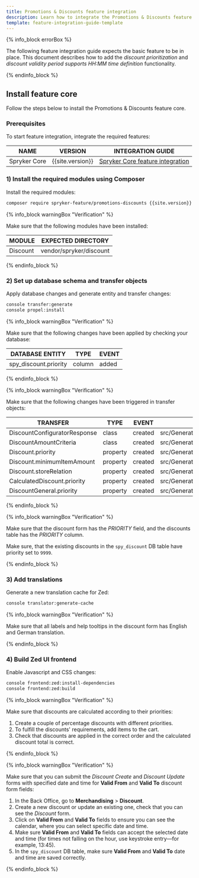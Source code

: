 ```yaml
---
title: Promotions & Discounts feature integration
description: Learn how to integrate the Promotions & Discounts feature into a Spryker project.
template: feature-integration-guide-template
---
```


{% info_block errorBox %}

The following feature integration guide expects the basic feature to be in place. This document describes how to add the *discount prioritization* and *discount validity period supports HH:MM time definition* functionality.

{% endinfo_block %}

## Install feature core

Follow the steps below to install the Promotions & Discounts feature core.

### Prerequisites

To start feature integration, integrate the required features:


| NAME  | VERSION  | INTEGRATION GUIDE  |
|----------------|--------------------|---------------------|
| Spryker Core   | {{site.version}}   | [Spryker Core feature integration](/docs/scos/dev/feature-integration-guides/spryker-core-feature-integration.html)   |

### 1) Install the required modules using Composer

Install the required modules:

```bash
composer require spryker-feature/promotions-discounts {{site.version}} --update-with-dependencies
```

{% info_block warningBox "Verification" %}

Make sure that the following modules have been installed:

| MODULE    | EXPECTED DIRECTORY       |
|-----------|--------------------------|
| Discount  | vendor/spryker/discount  |

 {% endinfo_block %}

### 2) Set up database schema and transfer objects

Apply database changes and generate entity and transfer changes:

```bash
console transfer:generate
console propel:install
```

{% info_block warningBox "Verification" %}

Make sure that the following changes have been applied by checking your database:

| DATABASE ENTITY       | TYPE   | EVENT  |
|-----------------------|--------|--------|
| spy_discount.priority | column | added  |

{% endinfo_block %}

{% info_block warningBox "Verification" %}

Make sure that the following changes have been triggered in transfer objects:

| TRANSFER                     | TYPE     | EVENT   | PATH                                                               |
|------------------------------|----------|---------|--------------------------------------------------------------------|
| DiscountConfiguratorResponse | class    | created | src/Generated/Shared/Transfer/DiscountConfiguratorResponseTransfer |
| DiscountAmountCriteria       | class    | created | src/Generated/Shared/Transfer/DiscountAmountCriteriaTransfer       |
| Discount.priority            | property | created | src/Generated/Shared/Transfer/DiscountTransfer                     |
| Discount.minimumItemAmount   | property | created | src/Generated/Shared/Transfer/DiscountTransfer                     |
| Discount.storeRelation       | property | created | src/Generated/Shared/Transfer/DiscountTransfer                     |
| CalculatedDiscount.priority  | property | created | src/Generated/Shared/Transfer/CalculatedDiscountTransfer           |
| DiscountGeneral.priority     | property | created | src/Generated/Shared/Transfer/DiscountGeneral                      |

{% endinfo_block %}

{% info_block warningBox "Verification" %}

Make sure that the discount form has the *PRIORITY* field, and the discounts table has the *PRIORITY* column.

Make sure, that the existing discounts in the `spy_discount` DB table have priority set to `9999`.

{% endinfo_block %}

### 3) Add translations

Generate a new translation cache for Zed:

```bash
console translator:generate-cache
```

{% info_block warningBox "Verification" %}

Make sure that all labels and help tooltips in the discount form has English and German translation.

{% endinfo_block %}

### 4) Build Zed UI frontend

Enable Javascript and CSS changes:

```bash
console frontend:zed:install-dependencies
console frontend:zed:build
```

{% info_block warningBox "Verification" %}

Make sure that discounts are calculated according to their priorities:
1. Create a couple of percentage discounts with different priorities.
2. To fulfill the discounts' requirements, add items to the cart.
3. Check that discounts are applied in the correct order and the calculated discount total is correct.

{% endinfo_block %}

{% info_block warningBox "Verification" %}

Make sure that you can submit the *Discount Create* and *Discount Update* forms with specified date and time for **Valid From** and **Valid To** discount form fields:
1. In the Back Office, go to **Merchandising** > **Discount**.
2. Create a new discount or update an existing one, check that you can see the *Discount* form.
3. Click on **Valid From** and **Valid To** fields to ensure you can see the calendar, where you can select specific date and time.
4. Make sure **Valid From** and **Valid To** fields can accept the selected date and time (for times not falling on the hour, use keystroke entry—for example, 13:45).
5. In the `spy_discount` DB table, make sure **Valid From** and **Valid To** date and time are saved correctly.

{% endinfo_block %}

[//]: # (---)

[//]: # (title: Promotions & Discounts feature integration)

[//]: # (description: This guides provides you with a set of steps needed to be performed in order to integrate the Discount Promotion feature into your project.)

[//]: # (last_updated: Jun 16, 2021)

[//]: # (template: feature-integration-guide-template)

[//]: # (originalLink: https://documentation.spryker.com/2021080/docs/promotions-discounts-feature-integration)

[//]: # (originalArticleId: 7aa7d23c-7a28-415c-a4cd-a011c9e85a6c)

[//]: # (redirect_from:)

[//]: # (  - /2021080/docs/promotions-discounts-feature-integration)

[//]: # (  - /2021080/docs/en/promotions-discounts-feature-integration)

[//]: # (  - /docs/promotions-discounts-feature-integration)

[//]: # (  - /docs/en/promotions-discounts-feature-integration)

[//]: # (---)

[//]: # (To start using the Discount Promotion feature, you have to do some configuration in your Zed application.)

[//]: # ()
[//]: # (## Prerequisites)

[//]: # ()
[//]: # (1. First make sure you have the latest `DiscountPromotion` module.)

[//]: # (   Usecthe `composer require spryker/discount-promotion` command to install it.)

[//]: # (2. You also need at least  `"spryker/discount": "^4.5.0"` for the discount module.)

[//]: # ()
[//]: # (* Run `vendor/bin/console transfer:generate` to generate the latest transfer object.)

[//]: # (* Run `vendor/bin/console propel:diff` to generate migration file for the database. Inspect this new file and check if only `spy_discount_promotion` has been created there.)

[//]: # (* Run `vendor/bin/console propel:migrate` to migrate the latest generate migration file.)

[//]: # (* Run `vendor/bin/console propel:model:build` to generate new propel Entities and Query classes.)

[//]: # ()
[//]: # (## Enabling discount promotions)

[//]: # ()
[//]: # (To enable Discount promotions, you have to add a number of plugins to the `Discount` module so that `DiscountPromotion` can  extend it.)

[//]: # (Below there is the example of the `DiscountDependencyProvider` class.)

[//]: # ()
[//]: # (```php)

[//]: # (<?php)

[//]: # ()
[//]: # (namespace Pyz\Zed\Discount;)

[//]: # ()
[//]: # (use Spryker\Zed\Discount\DiscountDependencyProvider as SprykerDiscountDependencyProvider;)

[//]: # (use Spryker\Zed\DiscountPromotion\Communication\Plugin\Discount\DiscountFilterPromotionDiscountsPlugin;)

[//]: # (use Spryker\Zed\DiscountPromotion\Communication\Plugin\Discount\DiscountPromotionCalculationFormExpanderPlugin;)

[//]: # (use Spryker\Zed\DiscountPromotion\Communication\Plugin\Discount\DiscountPromotionCollectorStrategyPlugin;)

[//]: # (use Spryker\Zed\DiscountPromotion\Communication\Plugin\Discount\DiscountPromotionConfigurationExpanderPlugin;)

[//]: # (use Spryker\Zed\DiscountPromotion\Communication\Plugin\Discount\DiscountPromotionPostSavePlugin;)

[//]: # (use Spryker\Zed\DiscountPromotion\Communication\Plugin\Discount\DiscountPromotionPostUpdatePlugin;)

[//]: # ()
[//]: # (	class DiscountDependencyProvider extends SprykerDiscountDependencyProvider)

[//]: # (	{)

[//]: # (		/**)

[//]: # (		 	 * @return array)

[//]: # (			 */)

[//]: # (			protected function getDiscountableItemFilterPlugins&#40;&#41;)

[//]: # (			{)

[//]: # (				return [)

[//]: # (					new DiscountFilterPromotionDiscountsPlugin&#40;&#41;, //Filter out discountable items which have promotionItem = trye)

[//]: # (				];)

[//]: # (			})

[//]: # ()
[//]: # (			/**)

[//]: # (			 * @return \Spryker\Zed\Discount\Dependency\Plugin\CollectorStrategyPluginInterface[])

[//]: # (			 */)

[//]: # (			protected function getCollectorStrategyPlugins&#40;&#41;)

[//]: # (			{)

[//]: # (				return [)

[//]: # (					new DiscountPromotionCollectorStrategyPlugin&#40;&#41;, //specialized collector strategy for promotion discounts)

[//]: # (				];)

[//]: # (			})

[//]: # ()
[//]: # (			/**)

[//]: # (			 * @return \Spryker\Zed\Discount\Dependency\Plugin\DiscountPostSavePluginInterface[])

[//]: # (			 */)

[//]: # (			protected function getDiscountPostSavePlugins&#40;&#41;)

[//]: # (			{)

[//]: # (				return [)

[//]: # (					new DiscountPromotionPostSavePlugin&#40;&#41;, //Save promotion discount)

[//]: # (				];)

[//]: # (			})

[//]: # ()
[//]: # (			/**)

[//]: # (			 * @return \Spryker\Zed\Discount\Dependency\Plugin\DiscountPostUpdatePluginInterface[])

[//]: # (			 */)

[//]: # (			protected function getDiscountPostUpdatePlugins&#40;&#41;)

[//]: # (			{)

[//]: # (				return [)

[//]: # (					new DiscountPromotionPostUpdatePlugin&#40;&#41;,//Update promotion discount)

[//]: # (				];)

[//]: # (			})

[//]: # ()
[//]: # (			/**)

[//]: # (			 * @return \Spryker\Zed\Discount\Dependency\Plugin\DiscountConfigurationExpanderPluginInterface[])

[//]: # (			 */)

[//]: # (			protected function getDiscountConfigurationExpanderPlugins&#40;&#41;)

[//]: # (			{)

[//]: # (				return [)

[//]: # (					new DiscountPromotionConfigurationExpanderPlugin&#40;&#41;, //Expand DiscountConfigurationTransfer with Promotion discount data.)

[//]: # (				];)

[//]: # (       		})

[//]: # ()
[//]: # (			/**)

[//]: # (			 * This plugin allows to expand DiscountConfigurationTransfer when using)

[//]: # (			 *)

[//]: # (			 * @return \Spryker\Zed\Discount\Dependency\Plugin\Form\DiscountFormExpanderPluginInterface[])

[//]: # (			 */)

[//]: # (			protected function getDiscountFormExpanderPlugins&#40;&#41;)

[//]: # (			{)

[//]: # (				return [)

[//]: # (					new DiscountPromotionCalculationFormExpanderPlugin&#40;&#41;, //Expand Discount form type with new promotion discount. Adds new form fields.)

[//]: # (				];)

[//]: # (			})

[//]: # ()
[//]: # (			/**)

[//]: # (			 * @return \Spryker\Zed\Discount\Dependency\Plugin\Form\DiscountFormDataProviderExpanderPluginInterface[])

[//]: # (			 */)

[//]: # (			protected function getDiscountFormDataProviderExpanderPlugins&#40;&#41;)

[//]: # (			{)

[//]: # (				return [)

[//]: # (					new DiscountPromotionCalculationFormDataExpanderPlugin&#40;&#41;, // Expand Discount form with additional data)

[//]: # (				];)

[//]: # (			})

[//]: # ()
[//]: # (			/**)

[//]: # (			 * @return \Spryker\Zed\Discount\Dependency\Plugin\DiscountViewBlockProviderPluginInterface[])

[//]: # (			 */)

[//]: # (			protected function getDiscountViewTemplateProviderPlugins&#40;&#41;)

[//]: # (			{)

[//]: # (				return [)

[//]: # (					new DiscountPromotionViewBlockProviderPlugin&#40;&#41;, //Provide additional content to discount view page)

[//]: # (				];)

[//]: # (			})

[//]: # ()
[//]: # (			/**)

[//]: # (			 * @return \Spryker\Zed\Discount\Dependency\Plugin\DiscountViewBlockProviderPluginInterface[])

[//]: # (			 */)

[//]: # (			protected function getDiscountApplicableFilterPlugins&#40;&#41;)

[//]: # (			{)

[//]: # (				return [)

[//]: # (					new DiscountPromotionFilterApplicableItemsPlugin&#40;&#41;, //Filter promotion items from decision rule)

[//]: # (				];)

[//]: # (			})

[//]: # (	})

[//]: # (```)

[//]: # ()
[//]: # (The new calculator plugin must be registered in `CalculationDependencyProvider`:)

[//]: # ()
[//]: # (```php)

[//]: # (<?php)

[//]: # (namespace Pyz\Zed\Calculation;)

[//]: # ()
[//]: # (use Spryker\Zed\DiscountPromotion\Communication\Plugin\Calculation\RemovePromotionItemsCalculatorPlugin;)

[//]: # ()
[//]: # (class CalculationDependencyProvider extends SprykerCalculationDependencyProvider)

[//]: # ({)

[//]: # (	protected function getQuoteCalculatorPluginStack&#40;Container $container&#41;)

[//]: # (		{)

[//]: # (			return [)

[//]: # (				new RemoveTotalsCalculatorPlugin&#40;&#41;,)

[//]: # (				new RemoveAllCalculatedDiscountsCalculatorPlugin&#40;&#41;,)

[//]: # (				new RemovePromotionItemsCalculatorPlugin&#40;&#41;, //Removes promotion items from quote)

[//]: # ()
[//]: # (				...//other plugins)

[//]: # (			];)

[//]: # (		})

[//]: # (})

[//]: # (```)

[//]: # ()
[//]: # (The new Cart expander plugin must be registered in:)

[//]: # ()
[//]: # (```php)

[//]: # (<?php)

[//]: # (namespace Pyz\Zed\Cart;)

[//]: # ()
[//]: # (class CartDependencyProvider extends SprykerCartDependencyProvider)

[//]: # ({)

[//]: # (	/**)

[//]: # (	 * @param \Spryker\Zed\Kernel\Container $container)

[//]: # (	 *)

[//]: # (	 * @return \Spryker\Zed\Cart\Dependency\ItemExpanderPluginInterface[])

[//]: # (	 */)

[//]: # (	protected function getExpanderPlugins&#40;Container $container&#41;)

[//]: # (		{)

[//]: # (			return [)

[//]: # (				... //other plugins)

[//]: # (				new CartGroupPromotionItems&#40;&#41;, //expand group key with promo item identifier)

[//]: # (			];)

[//]: # (		})

[//]: # (```)

[//]: # ()
[//]: # (## Usage in Yves)

[//]: # ()
[//]: # (To be able to see promotion products, you have to change how cart items are rendered in Yves:)

[//]: # ()
[//]: # (1. Take the `Pyz\Yves\DiscountPromotion` module from demoshop and place it somewhere in your project.)

[//]: # (2. Change the `CartOperationHandler::add` method to include promotion item flag.)

[//]: # (   Like `$itemTransfer->setIsPromotion&#40;&#40;bool&#41;$this->request->request->get&#40;'isPromo'&#41;&#41;;`)

[//]: # (3. Inject `ProductPromotionMapperPlugin` to Cart Module:)

[//]: # ()
[//]: # (```php)

[//]: # (<?php)

[//]: # (namespace Pyz\Yves\Cart;)

[//]: # ()
[//]: # (use Spryker\Yves\DiscountPromotion\Plugin\ProductPromotionMapperPlugin;)

[//]: # ()
[//]: # (class CartDependencyProvider extends AbstractBundleDependencyProvider)

[//]: # ({)

[//]: # (	const PLUGIN_PROMOTION_PRODUCT_MAPPER = 'PLUGIN_PROMOTION_PRODUCT_MAPPER';)

[//]: # ()
[//]: # (	/**)

[//]: # (	 * @param \Spryker\Yves\Kernel\Container $container)

[//]: # (	 *)

[//]: # (	 * @return \Spryker\Yves\Kernel\Container)

[//]: # (	 */)

[//]: # (	protected function providePlugins&#40;Container $container&#41;)

[//]: # (		{)

[//]: # (			...//other plugins)

[//]: # (			$container[self::PLUGIN_PROMOTION_PRODUCT_MAPPER] = function &#40;&#41; {)

[//]: # (			return new ProductPromotionMapperPlugin&#40;&#41;;)

[//]: # (		};)

[//]: # (	})

[//]: # (})

[//]: # (```)

[//]: # ()
[//]: # (4. Add the  `getProductPromotionMapperPlugin` method to the `DiscountFactory` provider.)

[//]: # ()
[//]: # (```php)

[//]: # (<?php)

[//]: # (namespace Pyz\Yves\Cart;)

[//]: # ()
[//]: # (class CartFactory extends AbstractFactory)

[//]: # ({)

[//]: # (	/**)

[//]: # (	 * @return \Spryker\Yves\DiscountPromotion\Dependency\PromotionProductMapperPluginInterface)

[//]: # (	 */)

[//]: # (	public function getProductPromotionMapperPlugin&#40;&#41;)

[//]: # (	{)

[//]: # (		return $this->getProvidedDependency&#40;CartDependencyProvider::PLUGIN_PROMOTION_PRODUCT_MAPPER&#41;;)

[//]: # (	})

[//]: # (})

[//]: # (```)

[//]: # ()
[//]: # (5. Add call to plugin in `CartController`.)

[//]: # ()
[//]: # (```php)

[//]: # (<?php)

[//]: # (namespace Pyz\Yves\Cart\Controller;)

[//]: # ()
[//]: # (/**)

[//]: # ( * @method \Spryker\Client\Cart\CartClientInterface getClient&#40;&#41;)

[//]: # ( * @method \Pyz\Yves\Cart\CartFactory getFactory&#40;&#41;)

[//]: # ( */)

[//]: # (class CartController extends AbstractController)

[//]: # ({)

[//]: # ()
[//]: # (	/**)

[//]: # (	 * @param array|null $selectedAttributes)

[//]: # (	 *)

[//]: # (	 * @return array)

[//]: # (	 */)

[//]: # (	public function indexAction&#40;array $selectedAttributes = null&#41;)

[//]: # (		{)

[//]: # (			$promotionStorageProducts = $this->getFactory&#40;&#41;)

[//]: # (				->getProductPromotionMapperPlugin&#40;&#41;)

[//]: # (				->mapPromotionItemsFromProductStorage&#40;)

[//]: # (					$quoteTransfer,)

[//]: # (					$this->getRequest&#40;&#41;)

[//]: # (			&#41;;)

[//]: # ()
[//]: # (			$this->viewResponse&#40;[)

[//]: # (				//other data)

[//]: # (				'promotionStorageProducts' => $promotionStorageProducts,)

[//]: # (			]&#41;;)

[//]: # ()
[//]: # (})

[//]: # (```)

[//]: # ()
[//]: # (Change twig templates to render promotion products. Since we've changed how quantity is rendered for promotion products, some cart templates in our demoshop were reorganized.)

[//]: # ()
[//]: # (Firstly, make sure a promotion item twig template is called in `Pyz/Yves/Cart/Theme/default/cart/index.twig`. This usually should be placed after cart items as in the example below:)

[//]: # ()
[//]: # (```php)

[//]: # ({% raw %}{%{% endraw %} for cartItem in cartItems {% raw %}%}{% endraw %})

[//]: # (	{% raw %}{%{% endraw %} if cartItem.bundleProduct is defined {% raw %}%}{% endraw %})

[//]: # (		{% raw %}{%{% endraw %} include '@cart/cart/parts/cart-item.twig' with {)

[//]: # (			cartItem: cartItem.bundleProduct,)

[//]: # (			bundleItems: cartItem.bundleItems)

[//]: # (		} {% raw %}%}{% endraw %})

[//]: # (		{% raw %}{%{% endraw %} else {% raw %}%}{% endraw %})

[//]: # (			{% raw %}{%{% endraw %} include '@cart/cart/parts/cart-item.twig' {% raw %}%}{% endraw %})

[//]: # (		{% raw %}{%{% endraw %} endif {% raw %}%}{% endraw %})

[//]: # (	{% raw %}{%{% endraw %} endfor {% raw %}%}{% endraw %} //existing code)

[//]: # ()
[//]: # ({% raw %}{%{% endraw %} include '@DiscountPromotion/discount-promotion/item-list.twig' {% raw %}%}{% endraw %} //new include)

[//]: # (```)

[//]: # ()
[//]: # (`Pyz/Yves/Cart/Theme/default/cart/parts/cart-item.twig` was also heavily modified to work with promotion products &#40;please check our demoshop version&#41;, as the cart page can be different per project.)

[//]: # ()
[//]: # (The key points that were changed: the "Add to cart" button extracted to `Pyz/Yves/Cart/Theme/default/cart/parts/cart-add-to-cart.twig`, item price information extracted to `Pyz/Yves/Cart/Theme/default/cart/parts/cart-item-prices.twig`, cart product variants extracted to `Pyz/Yves/Cart/Theme/default/cart/parts/cart-product-variants.twig`.)

[//]: # ()
[//]: # (Below there is the demoshop `Pyz/Yves/Cart/Theme/default/cart/parts/cart-item.twig` file for reference.)

[//]: # ()
[//]: # (```php)

[//]: # (<div class="callout cart-item"><div class="row">)

[//]: # ()
[//]: # (	{% raw %}{%{% endraw %} include '@Cart/cart/parts/cart-images.twig' {% raw %}%}{% endraw %})

[//]: # ()
[//]: # ( 	<div class="small-9 large-expand columns"><ul class="no-bullet">)

[//]: # (		{# General data #})

[//]: # (		<li class="lead">{% raw %}{{{% endraw %} cartItem.name {% raw %}}}{% endraw %}</li><li class="__secondary"><small>{% raw %}{{{% endraw %} 'cart.item.sku' | trans {% raw %}}}{% endraw %} {% raw %}{{{% endraw %} cartItem.sku {% raw %}}}{% endraw %}</small></li>)

[//]: # ()
[//]: # (		{% raw %}{%{% endraw %} if bundleItems is defined {% raw %}%}{% endraw %})

[//]: # (			{# Product Bundles #})

[//]: # (			<li><strong>{% raw %}{{{% endraw %} 'cart.item.bundle.description' | trans {% raw %}}}{% endraw %}</strong><ul>)

[//]: # (				{% raw %}{%{% endraw %} for bundleItem in bundleItems {% raw %}%}{% endraw %})

[//]: # (					<li>{% raw %}{{{% endraw %} bundleItem.quantity {% raw %}}}{% endraw %} x {% raw %}{{{% endraw %} bundleItem.name {% raw %}}}{% endraw %}  </li>)

[//]: # (				{% raw %}{%{% endraw %} endfor {% raw %}%}{% endraw %})

[//]: # (					</ul></li>)

[//]: # (				{% raw %}{%{% endraw %} else {% raw %}%}{% endraw %})

[//]: # (					{% raw %}{%{% endraw %} include '@Cart/cart/parts/cart-product-variants.twig' {% raw %}%}{% endraw %})

[//]: # (				{% raw %}{%{% endraw %} endif {% raw %}%}{% endraw %})

[//]: # (		</ul></div>)

[//]: # ()
[//]: # (		{% raw %}{%{% endraw %} include '@Cart/cart/parts/cart-item-prices.twig' {% raw %}%}{% endraw %})

[//]: # ()
[//]: # (		{% raw %}{%{% endraw %} include '@Cart/cart/parts/cart-add-to-cart.twig' {% raw %}%}{% endraw %})

[//]: # (</div></div>)

[//]: # (```)

[//]: # ()
[//]: # (Make sure `CartOperationHandler` sets ID of `idDiscountPromotion`.)

[//]: # ()
[//]: # (```php)

[//]: # (public function add&#40;$sku, $quantity, $optionValueUsageIds = []&#41;)

[//]: # (	{)

[//]: # (		$itemTransfer = new ItemTransfer&#40;&#41;;)

[//]: # (		$itemTransfer->setSku&#40;$sku&#41;;)

[//]: # (		$itemTransfer->setQuantity&#40;$quantity&#41;;)

[//]: # (		$itemTransfer->setIdDiscountPromotion&#40;$this->getIdDiscountPromotion&#40;&#41;&#41;; //new setter)

[//]: # ()
[//]: # (		$this->addProductOptions&#40;$optionValueUsageIds, $itemTransfer&#41;;)

[//]: # ()
[//]: # (		$quoteTransfer = $this->cartClient->addItem&#40;$itemTransfer&#41;;)

[//]: # (		$this->cartClient->storeQuote&#40;$quoteTransfer&#41;;)

[//]: # (	})

[//]: # ()
[//]: # (protected function getIdDiscountPromotion&#40;&#41;)

[//]: # ({)

[//]: # (	return &#40;int&#41;$this->request->request->get&#40;'idDiscountPromotion'&#41;;)

[//]: # (})

[//]: # (```)

[//]: # ()
[//]: # (When using promotion discount with voucher code, you will get the error message that voucher is not correct. It’s because voucher code is a product offered as promotion and not yet added to cart.)

[//]: # ()
[//]: # (You have to modify `\Pyz\Yves\Discount\Handler\VoucherHandler::addFlashMessages` to handle discounts with promotions.)

[//]: # ()
[//]: # (Add the following condition:)

[//]: # ()
[//]: # (```php)

[//]: # (namespace Pyz\Yves\Discount\Handler;)

[//]: # ()
[//]: # (class VoucherHandler extends BaseHandler implements VoucherHandlerInterface)

[//]: # ({)

[//]: # (	/**)

[//]: # (	 * @param \Generated\Shared\Transfer\QuoteTransfer $quoteTransfer)

[//]: # (	 * @param string $voucherCode)

[//]: # (	 *)

[//]: # (	 * @return void)

[//]: # (	 */)

[//]: # (	protected function addFlashMessages&#40;$quoteTransfer, $voucherCode&#41;)

[//]: # (		{)

[//]: # ()
[//]: # (			//---new code)

[//]: # (				if &#40;$this->isVoucherFromPromotionDiscount&#40;$quoteTransfer, $voucherCode&#41;&#41; {)

[//]: # (			return;)

[//]: # (		})

[//]: # (		//-----)

[//]: # ()
[//]: # (			if &#40;$this->isVoucherCodeApplied&#40;$quoteTransfer, $voucherCode&#41;&#41; {)

[//]: # (				$this->setFlashMessagesFromLastZedRequest&#40;$this->calculationClient&#41;;)

[//]: # (		return;)

[//]: # (		})

[//]: # ()
[//]: # (			$this->flashMessenger->addErrorMessage&#40;'cart.voucher.apply.failed'&#41;;)

[//]: # (		})

[//]: # ()
[//]: # (		/**)

[//]: # (		 * @param \Generated\Shared\Transfer\QuoteTransfer $quoteTransfer)

[//]: # (		 * @param string $voucherCode)

[//]: # (		 *)

[//]: # (		 * @return bool)

[//]: # (		 */)

[//]: # (		protected function isVoucherFromPromotionDiscount&#40;QuoteTransfer $quoteTransfer, $voucherCode&#41;)

[//]: # (		{)

[//]: # (			foreach &#40;$quoteTransfer->getUsedNotAppliedVoucherCodes&#40;&#41; as $voucherCodeUsed&#41; {)

[//]: # (				if &#40;$voucherCodeUsed === $voucherCode&#41; {)

[//]: # ( 			return true;)

[//]: # (		})

[//]: # (	})

[//]: # ()
[//]: # (    	return false;)

[//]: # (	})

[//]: # (})

[//]: # (```)

[//]: # ()
[//]: # (After this you should be able to use the new discounts with promotion.)
